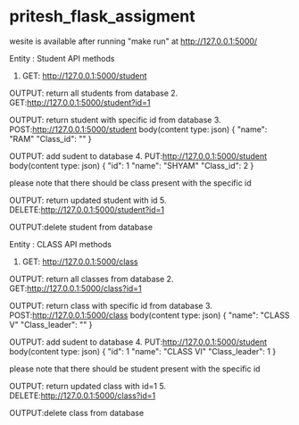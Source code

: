 # pritesh_flask_assigment

wesite is available after running "make run" at http://127.0.0.1:5000/





Entity : Student
API methods
1. GET: http://127.0.0.1:5000/student

OUTPUT: return all students from database
2. GET:http://127.0.0.1:5000/student?id=1

OUTPUT: return student with specific id from database
3. POST:http://127.0.0.1:5000/student
body(content type: json)
{
  "name": "RAM"
  "Class_id": ""
}

OUTPUT: add sudent to database
4. PUT:http://127.0.0.1:5000/student
body(content type: json)
{
  "id": 1
  "name": "SHYAM"
  "Class_id": 2
}

please note that there should be class present with the specific id

OUTPUT: return updated student with id 
5. DELETE:http://127.0.0.1:5000/student?id=1

OUTPUT:delete student from database


Entity : CLASS
API methods
1. GET: http://127.0.0.1:5000/class

OUTPUT: return all classes from database
2. GET:http://127.0.0.1:5000/class?id=1

OUTPUT: return class with specific id from database
3. POST:http://127.0.0.1:5000/class
body(content type: json)
{
  "name": "CLASS V"
  "Class_leader": ""
}

OUTPUT: add sudent to database
4. PUT:http://127.0.0.1:5000/student
body(content type: json)
{
  "id": 1
  "name": "CLASS VI"
  "Class_leader": 1
}

please note that there should be student present with the specific id

OUTPUT: return updated class with id=1 
5. DELETE:http://127.0.0.1:5000/class?id=1

OUTPUT:delete class from database
